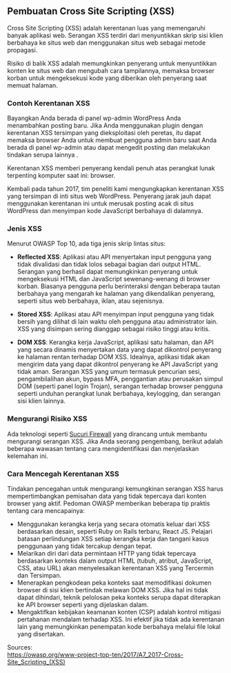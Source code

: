
## Pembuatan Cross Site Scripting (XSS)

Cross Site Scripting (XSS) adalah kerentanan luas yang memengaruhi banyak aplikasi web. Serangan XSS terdiri dari menyuntikkan skrip sisi klien berbahaya ke situs web dan menggunakan situs web sebagai metode propagasi.

Risiko di balik XSS adalah memungkinkan penyerang untuk menyuntikkan konten ke situs web dan mengubah cara tampilannya, memaksa browser korban untuk mengeksekusi kode yang diberikan oleh penyerang saat memuat halaman.

### Contoh Kerentanan XSS

Bayangkan Anda berada di panel wp-admin WordPress Anda menambahkan posting baru. Jika Anda menggunakan plugin dengan kerentanan XSS tersimpan yang dieksploitasi oleh peretas, itu dapat memaksa browser Anda untuk membuat pengguna admin baru saat Anda berada di panel wp-admin atau dapat mengedit posting dan melakukan tindakan serupa lainnya .

Kerentanan XSS memberi penyerang kendali penuh atas perangkat lunak terpenting komputer saat ini: browser.

Kembali pada tahun 2017, tim peneliti kami mengungkapkan kerentanan XSS yang tersimpan di inti situs web WordPress. Penyerang jarak jauh dapat menggunakan kerentanan ini untuk merusak posting acak di situs WordPress dan menyimpan kode JavaScript berbahaya di dalamnya.

### Jenis XSS

Menurut OWASP Top 10, ada tiga jenis skrip lintas situs:

- **Reflected XSS**: Aplikasi atau API menyertakan input pengguna yang tidak divalidasi dan tidak lolos sebagai bagian dari output HTML. Serangan yang berhasil dapat memungkinkan penyerang untuk mengeksekusi HTML dan JavaScript sewenang-wenang di browser korban. Biasanya pengguna perlu berinteraksi dengan beberapa tautan berbahaya yang mengarah ke halaman yang dikendalikan penyerang, seperti situs web berbahaya, iklan, atau sejenisnya.
    
- **Stored XSS**: Aplikasi atau API menyimpan input pengguna yang tidak bersih yang dilihat di lain waktu oleh pengguna atau administrator lain. XSS yang disimpan sering dianggap sebagai risiko tinggi atau kritis.
    
- **DOM XSS**: Kerangka kerja JavaScript, aplikasi satu halaman, dan API yang secara dinamis menyertakan data yang dapat dikontrol penyerang ke halaman rentan terhadap DOM XSS. Idealnya, aplikasi tidak akan mengirim data yang dapat dikontrol penyerang ke API JavaScript yang tidak aman. Serangan XSS yang umum termasuk pencurian sesi, pengambilalihan akun, bypass MFA, penggantian atau perusakan simpul DOM (seperti panel login Trojan), serangan terhadap browser pengguna seperti unduhan perangkat lunak berbahaya, keylogging, dan serangan sisi klien lainnya.
    

### Mengurangi Risiko XSS

Ada teknologi seperti [Sucuri Firewall](https://sucuri.net/website-firewall/) yang dirancang untuk membantu mengurangi serangan XSS. Jika Anda seorang pengembang, berikut adalah beberapa wawasan tentang cara mengidentifikasi dan menjelaskan kelemahan ini.

### Cara Mencegah Kerentanan XSS

Tindakan pencegahan untuk mengurangi kemungkinan serangan XSS harus mempertimbangkan pemisahan data yang tidak tepercaya dari konten browser yang aktif. Pedoman OWASP memberikan beberapa tip praktis tentang cara mencapainya:

- Menggunakan kerangka kerja yang secara otomatis keluar dari XSS berdasarkan desain, seperti Ruby on Rails terbaru, React JS. Pelajari batasan perlindungan XSS setiap kerangka kerja dan tangani kasus penggunaan yang tidak tercakup dengan tepat.
- Melarikan diri dari data permintaan HTTP yang tidak tepercaya berdasarkan konteks dalam output HTML (tubuh, atribut, JavaScript, CSS, atau URL) akan menyelesaikan kerentanan XSS yang Tercermin dan Tersimpan. 
- Menerapkan pengkodean peka konteks saat memodifikasi dokumen browser di sisi klien bertindak melawan DOM XSS. Jika hal ini tidak dapat dihindari, teknik pelolosan peka konteks serupa dapat diterapkan ke API browser seperti yang dijelaskan dalam.
- Mengaktifkan kebijakan keamanan konten (CSP) adalah kontrol mitigasi pertahanan mendalam terhadap XSS. Ini efektif jika tidak ada kerentanan lain yang memungkinkan penempatan kode berbahaya melalui file lokal yang disertakan.

Sources:<br>
https://owasp.org/www-project-top-ten/2017/A7_2017-Cross-Site_Scripting_(XSS)
